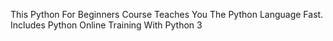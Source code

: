 This Python For Beginners Course Teaches You The Python Language Fast. Includes Python Online Training With Python 3